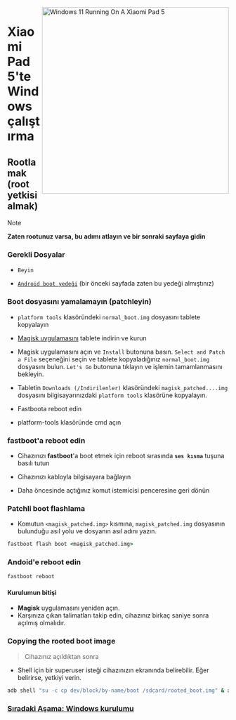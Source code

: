 <img align="right" src="https://raw.githubusercontent.com/erdilS/Port-Windows-11-Xiaomi-Pad-5/main/nabu.png" width="425" alt="Windows 11 Running On A Xiaomi Pad 5">


# Xiaomi Pad 5'te Windows çalıştırma

## Rootlamak (root yetkisi almak)
> [!NOTE]
> **Zaten rootunuz varsa, bu adımı atlayın ve bir sonraki sayfaya gidin**

### Gerekli Dosyalar
- ```Beyin```
  
- [```Android boot yedeği```](/guide/Turkish/1-partition-tr.md#Make-a-backup-of-your-existing-boot-image) (bir önceki sayfada zaten bu yedeği almıştınız)


### Boot dosyasını yamalamayın (patchleyin)

- ```platform tools``` klasöründeki ```normal_boot.img``` dosyasını tablete kopyalayın 

- [Magisk uygulamasını](https://github.com/topjohnwu/Magisk/releases/latest) tablete indirin ve kurun
  
- Magisk uygulamasını açın ve ```Install``` butonuna basın. ```Select and Patch a File``` seçeneğini seçin ve tablete kopyaladığınız ```normal_boot.img``` dosyasını bulun. ```Let's Go``` butonuna tıklayın ve işlemin tamamlanmasını bekleyin.
  
- Tabletin ```Downloads (/İndirilenler)``` klasöründeki ```magisk_patched....img``` dosyasını bilgisayarınızdaki ``platform tools`` klasörüne kopyalayın. 

- Fastboota reboot edin
  
- platform-tools klasöründe cmd açın


### **fastboot**'a reboot edin 
- Cihazınızı **fastboot**'a boot etmek için reboot sırasında **`ses kısma`** tuşuna basılı tutun

- Cihazınızı kabloyla bilgisayara bağlayın

- Daha öncesinde açtığınız komut istemicisi penceresine geri dönün

### Patchli boot flashlama
- Komutun ```<magisk_patched.img>``` kısmına, ```magisk_patched.img``` dosyasının bulunduğu asıl yolu ve dosyanın asıl adını yazın.
```cmd
fastboot flash boot <magisk_patched.img>
```

### Andoid'e reboot edin
```cmd
fastboot reboot
```

#### Kurulumun bitişi
- **Magisk** uygulamasını yeniden açın.
- Karşınıza çıkan talimatları takip edin, cihazınız birkaç saniye sonra açılmış olmalıdır.

### Copying the rooted boot image
> Cihazınız açıldıktan sonra

- Shell için bir superuser isteği cihazınızın ekranında belirebilir. Eğer belirirse, yetkiyi verin.
```cmd
adb shell "su -c cp dev/block/by-name/boot /sdcard/rooted_boot.img" & adb pull /sdcard/rooted_boot.img
```

### [Sıradaki Aşama: Windows kurulumu](/guide/Turkish/3-install-tr.md)

